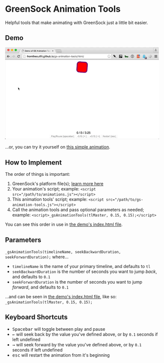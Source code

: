 # GreenSock Animation Tools

Helpful tools that make animating with GreenSock just a little bit easier.

## Demo

![Screen capture of the demo](https://github.com/fromtheoutfit/gs-animation-tools/blob/master/demo.gif)

…or, you can try it yourself on [this simple animation](http://fromtheoutfit.github.io/gs-animation-tools/html/).

## How to Implement

The order of things is important:

1. GreenSock's platform file(s); [learn more here](http://greensock.com/get-started-js#loading)
2. Your animation's script; example: `<script src="/path/to/animations.js"></script>`
3. This animation tools' script; example: `<script src="/path/to/gs-animation-tools.js"></script>`
4. Call the animation tools and pass optional parameters as needed; example: `<script>_gsAnimationTools(tlMaster, 0.15, 0.15);</script>`

You can see this order in use in [the demo's index.html file](https://github.com/fromtheoutfit/gs-animation-tools/blob/master/html/index.html).

## Parameters

`_gsAnimationTools(timelineName, seekBackwardDuration, seekForwardDuration);` where…

* `timelineName` is the name of your primary timeline, and defaults to `tl`
* `seekBackwardDuration` is the number of seconds you want to jump _back_, and defaults to `0.1`
* `seekForwardDuration` is the number of seconds you want to jump _forward_, and defaults to `0.1`

…and can be seen in [the demo's index.html file](https://github.com/fromtheoutfit/gs-animation-tools/blob/master/html/index.html#L43), like so: `_gsAnimationTools(tlMaster, 0.15, 0.15);`

## Keyboard Shortcuts

* <kbd>Spacebar</kbd> will toggle between play and pause
* <kbd>&larr;</kbd> will seek back by the value you've defined above, or by `0.1` seconds if left undefined
* <kbd>&rarr;</kbd> will seek forward by the value you've defined above, or by `0.1` seconds if left undefined
* <kbd>esc</kbd> will restart the animation from it's beginning
